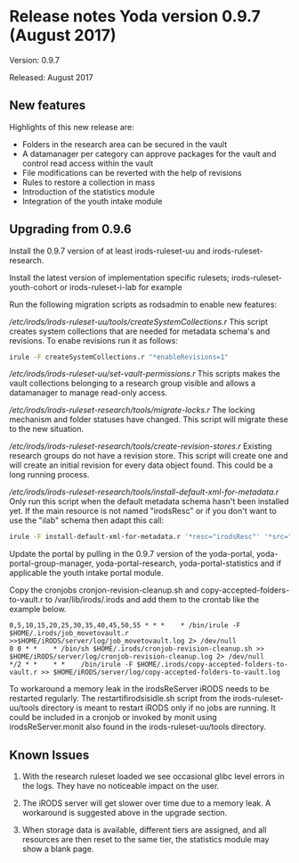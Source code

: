 # Release notes Yoda version 0.9.7 (August 2017)

Version: 0.9.7

Released: August 2017

## New features
Highlights of this new release are:

- Folders in the research area can be secured in the vault
- A datamanager per category can approve packages for the vault and control
  read access within the vault
- File modifications can be reverted with the help of revisions
- Rules to restore a collection in mass
- Introduction of the statistics module
- Integration of the youth intake module

## Upgrading from 0.9.6
Install the 0.9.7 version of at least irods-ruleset-uu and
irods-ruleset-research.

Install the latest version of implementation specific rulesets;
irods-ruleset-youth-cohort or irods-ruleset-i-lab for example

Run the following migration scripts as rodsadmin to enable new features:

*/etc/irods/irods-ruleset-uu/tools/createSystemCollections.r*
    This script creates system collections that are needed for metadata
    schema's and revisions. To enabe revisions run it as follows:

```bash
irule -F createSystemCollections.r "*enableRevisions=1"
```

*/etc/irods/irods-ruleset-uu/set-vault-permissions.r*
    This scripts makes the vault collections belonging to a research group
    visible and allows a datamanager to manage read-only access.

*/etc/irods/irods-ruleset-research/tools/migrate-locks.r*
    The locking mechanism and folder statuses have changed. This script will
    migrate these to the new situation.

*/etc/irods/irods-ruleset-research/tools/create-revision-stores.r*
    Existing research groups do not have a revision store. This script will
    create one and will create an initial revision for every data object found.
    This could be a long running process.

*/etc/irods/irods-ruleset-research/tools/install-default-xml-for-metadata.r*
    Only run this script when the default metadata schema hasn't been installed
    yet. If the main resource is not named "irodsResc" or if you don't want to
    use the "ilab" schema then adapt this call:

```bash
irule -F install-default-xml-for-metadata.r '*resc="irodsResc"' '*src="/etc/irods/irods-ruleset-research/tools/xml"' '*default="ilab"'
```

Update the portal by pulling in the 0.9.7 version of the yoda-portal,
yoda-portal-group-manager, yoda-portal-research, yoda-portal-statistics and if
applicable the youth intake portal module.

Copy the cronjobs cronjon-revision-cleanup.sh and
copy-accepted-folders-to-vault.r to /var/lib/irods/.irods and add them to the
crontab like the example below.


```crontab
0,5,10,15,20,25,30,35,40,45,50,55 * * *    * /bin/irule -F $HOME/.irods/job_movetovault.r >>$HOME/iRODS/server/log/job_movetovault.log 2> /dev/null
0 0 * *    * /bin/sh $HOME/.irods/cronjob-revision-cleanup.sh >> $HOME/iRODS/server/log/cronjob-revision-cleanup.log 2> /dev/null
*/2 * *    * *    /bin/irule -F $HOME/.irods/copy-accepted-folders-to-vault.r >> $HOME/iRODS/server/log/copy-accepted-folders-to-vault.log
```
To workaround a memory leak in the irodsReServer iRODS needs to be restarted
regularly. The restartifirodsisidle.sh script from the irods-ruleset-uu/tools
directory is meant to restart iRODS only if no jobs are running. It could be
included in a cronjob or invoked by monit using irodsReServer.monit also found
in the irods-ruleset-uu/tools directory.

## Known Issues

1. With the research ruleset loaded we see occasional glibc level errors in
   the logs. They have no noticeable impact on the user.

2. The iRODS server will get slower over time due to a memory leak. A
   workaround is suggested above in the upgrade section.

3. When storage data is available, different tiers are assigned, and all
   resources are then reset to the same tier, the statistics module may show a
   blank page.
